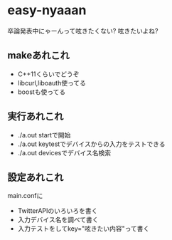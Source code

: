 # easy-nyaaan
卒論発表中にゃーんって呟きたくない?
呟きたいよね?
## makeあれこれ
* C++11くらいでどうぞ
* libcurl,liboauth使ってる
* boostも使ってる
## 実行あれこれ
* ./a.out startで開始
* ./a.out keytestでデバイスからの入力をテストできる
* ./a.out devicesでデバイス名検索
## 設定あれこれ
main.confに
* TwitterAPIのいろいろを書く
* 入力デバイス名を調べて書く
* 入力テストをしてkey="呟きたい内容"って書く
